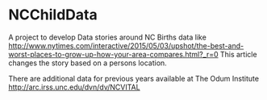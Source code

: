 # NCChildData

A project to develop Data stories around NC Births data like http://www.nytimes.com/interactive/2015/05/03/upshot/the-best-and-worst-places-to-grow-up-how-your-area-compares.html?_r=0
This article changes the story based on a persons location.

There are additional data for previous years available at The Odum Institute http://arc.irss.unc.edu/dvn/dv/NCVITAL
